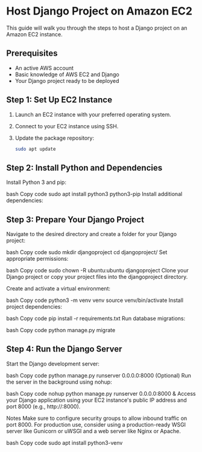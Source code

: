 # Host Django Project on Amazon EC2

This guide will walk you through the steps to host a Django project on an Amazon EC2 instance.

## Prerequisites

- An active AWS account
- Basic knowledge of AWS EC2 and Django
- Your Django project ready to be deployed

## Step 1: Set Up EC2 Instance

1. Launch an EC2 instance with your preferred operating system.
2. Connect to your EC2 instance using SSH.
3. Update the package repository:
   
   ```bash
   sudo apt update
## Step 2: Install Python and Dependencies

Install Python 3 and pip:

bash
Copy code
sudo apt install python3 python3-pip
Install additional dependencies:

## Step 3: Prepare Your Django Project
Navigate to the desired directory and create a folder for your Django project:

bash
Copy code
sudo mkdir djangoproject
cd djangoproject/
Set appropriate permissions:

bash
Copy code
sudo chown -R ubuntu:ubuntu djangoproject
Clone your Django project or copy your project files into the djangoproject directory.

Create and activate a virtual environment:

bash
Copy code
python3 -m venv venv
source venv/bin/activate
Install project dependencies:

bash
Copy code
pip install -r requirements.txt
Run database migrations:

bash
Copy code
python manage.py migrate

## Step 4: Run the Django Server
Start the Django development server:

bash
Copy code
python manage.py runserver 0.0.0.0:8000
(Optional) Run the server in the background using nohup:

bash
Copy code
nohup python manage.py runserver 0.0.0.0:8000 &
Access your Django application using your EC2 instance's public IP address and port 8000 (e.g., http://<your-ec2-ip>:8000).

Notes
Make sure to configure security groups to allow inbound traffic on port 8000.
For production use, consider using a production-ready WSGI server like Gunicorn or uWSGI and a web server like Nginx or Apache.

bash
Copy code
sudo apt install python3-venv

   
